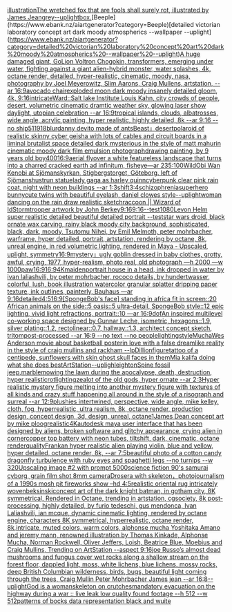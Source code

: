 [illustration](https://www.ebank.nz/aiartgenerator?category=illustration)[The wretched fox that are fools shall surely rot,  illustrated by James Jean](https://www.ebank.nz/aiartgenerator?category=The%20wretched%20fox%20that%20are%20fools%20shall%20surely%20rot%2C%20%20illustrated%20by%20James%20Jean)[grey](https://www.ebank.nz/aiartgenerator?category=grey)[--uplight](https://www.ebank.nz/aiartgenerator?category=--uplight)[box.](https://www.ebank.nz/aiartgenerator?category=box.)[Beeple](https://www.ebank.nz/aiartgenerator?category=Beeple)[detailed victorian laboratory concept art dark moody atmospherics --wallpaper --uplight](https://www.ebank.nz/aiartgenerator?category=detailed%20victorian%20laboratory%20concept%20art%20dark%20moody%20atmospherics%20--wallpaper%20--uplight)[A huge damaged giant, GoLion Voltron Chogokin, transformers, emerging under water, fighting against a giant alien-hybrid monster, water splashes, 4k, octane render, detailed, hyper-realistic, cinematic, moody, nasa, photography by Joel Meyerowitz, Slim Aarons, Craig Mullens, artstation, --ar 16:9](https://www.ebank.nz/aiartgenerator?category=A%20huge%20damaged%20giant%2C%20GoLion%20Voltron%20Chogokin%2C%20transformers%2C%20emerging%20under%20water%2C%20fighting%20against%20a%20giant%20alien-hybrid%20monster%2C%20water%20splashes%2C%204k%2C%20octane%20render%2C%20detailed%2C%20hyper-realistic%2C%20cinematic%2C%20moody%2C%20nasa%2C%20photography%20by%20Joel%20Meyerowitz%2C%20Slim%20Aarons%2C%20Craig%20Mullens%2C%20artstation%2C%20--ar%2016%3A9)[avocado chair](https://www.ebank.nz/aiartgenerator?category=avocado%20chair)[exploded moon dark moody insanely detailed gloom, 4k, 9:16](https://www.ebank.nz/aiartgenerator?category=exploded%20moon%20dark%20moody%20insanely%20detailed%20gloom%2C%204k%2C%209%3A16)[intricate](https://www.ebank.nz/aiartgenerator?category=intricate)[Ward::](https://www.ebank.nz/aiartgenerator?category=Ward%3A%3A)[Salt lake Institute Louis Kahn, city crowds of people, desert, volumetric cinematic dramtic weather sky, glowing laser show daylight, utopian celebration --ar 16:9](https://www.ebank.nz/aiartgenerator?category=Salt%20lake%20Institute%20Louis%20Kahn%2C%20city%20crowds%20of%20people%2C%20desert%2C%20volumetric%20cinematic%20dramtic%20weather%20sky%2C%20glowing%20laser%20show%20daylight%2C%20utopian%20celebration%20--ar%2016%3A9)[tropical islands, clouds, albatrosses, wide angle, acrylic painting, hyper realistic, highly detailed, 8k --ar 9:16 --no ship](https://www.ebank.nz/aiartgenerator?category=tropical%20islands%2C%20clouds%2C%20albatrosses%2C%20wide%20angle%2C%20acrylic%20painting%2C%20hyper%20realistic%2C%20highly%20detailed%2C%208k%20--ar%209%3A16%20--no%20ship)[5](https://www.ebank.nz/aiartgenerator?category=5)[11918](https://www.ebank.nz/aiartgenerator?category=11918)[blur](https://www.ebank.nz/aiartgenerator?category=blur)[danny devito made of ants](https://www.ebank.nz/aiartgenerator?category=danny%20devito%20made%20of%20ants)[Beast」](https://www.ebank.nz/aiartgenerator?category=Beast%E3%80%8D)[desert](https://www.ebank.nz/aiartgenerator?category=desert)[polaroid of  realistic skinny cyber geisha with lots of cables and circuit boards in a liminal brutalist space detailed dark mysterious in the style of matt mahurin cinematic moody dark film emulsion photograph](https://www.ebank.nz/aiartgenerator?category=polaroid%20of%20%20realistic%20skinny%20cyber%20geisha%20with%20lots%20of%20cables%20and%20circuit%20boards%20in%20a%20liminal%20brutalist%20space%20detailed%20dark%20mysterious%20in%20the%20style%20of%20matt%20mahurin%20cinematic%20moody%20dark%20film%20emulsion%20photograph)[drawing painting ,by 9 years old boy](https://www.ebank.nz/aiartgenerator?category=drawing%20painting%20%2Cby%209%20years%20old%20boy)[400](https://www.ebank.nz/aiartgenerator?category=400)[16:9](https://www.ebank.nz/aiartgenerator?category=16%3A9)[aerial flyover a white featureless landscape that turns into a charred cracked earth ad infinitum, fisheye—ar 235:100](https://www.ebank.nz/aiartgenerator?category=aerial%20flyover%20a%20white%20featureless%20landscape%20that%20turns%20into%20a%20charred%20cracked%20earth%20ad%20infinitum%2C%20fisheye%E2%80%94ar%20235%3A100)[Wild](https://www.ebank.nz/aiartgenerator?category=Wild)[Obi Wan Kenobi at Sjömanskyrkan, Stigbergstorget, Göteborg. left of Sjömanshustrun statue](https://www.ebank.nz/aiartgenerator?category=Obi%20Wan%20Kenobi%20at%20Sj%C3%B6manskyrkan%2C%20Stigbergstorget%2C%20G%C3%B6teborg.%20left%20of%20Sj%C3%B6manshustrun%20statue)[lady gaga as harley quinn](https://www.ebank.nz/aiartgenerator?category=lady%20gaga%20as%20harley%20quinn)[cyberpunk clear pink rain coat, night with neon buildings --ar 1:3](https://www.ebank.nz/aiartgenerator?category=cyberpunk%20clear%20pink%20rain%20coat%2C%20night%20with%20neon%20buildings%20--ar%201%3A3)[shift](https://www.ebank.nz/aiartgenerator?category=shift)[3:4](https://www.ebank.nz/aiartgenerator?category=3%3A4)[schizophrenia](https://www.ebank.nz/aiartgenerator?category=schizophrenia)[superhero bunny](https://www.ebank.nz/aiartgenerator?category=superhero%20bunny)[cute twins with beautiful eyelash, daniel clowes style](https://www.ebank.nz/aiartgenerator?category=cute%20twins%20with%20beautiful%20eyelash%2C%20daniel%20clowes%20style)[--uplight](https://www.ebank.nz/aiartgenerator?category=--uplight)[woman dancing on the rain draw realistic sketch](https://www.ebank.nz/aiartgenerator?category=woman%20dancing%20on%20the%20rain%20draw%20realistic%20sketch)[raccoon || Wizard of Id](https://www.ebank.nz/aiartgenerator?category=raccoon%20%7C%7C%20Wizard%20of%20Id)[Stormtrooper artwork by John Berkey](https://www.ebank.nz/aiartgenerator?category=Stormtrooper%20artwork%20by%20John%20Berkey)[9:16](https://www.ebank.nz/aiartgenerator?category=9%3A16)[9:16](https://www.ebank.nz/aiartgenerator?category=9%3A16)[--test](https://www.ebank.nz/aiartgenerator?category=--test)[1080](https://www.ebank.nz/aiartgenerator?category=1080)[Levon Helm super realistic detailed beautiful detailed portrait --test](https://www.ebank.nz/aiartgenerator?category=Levon%20Helm%20super%20realistic%20detailed%20beautiful%20detailed%20portrait%20--test)[star wars droid, black ornate wax carving, rainy black moody city background, sophisticated, black, dark, moody, Tsutomu Nihei, by Emil Melmoth, peter mohrbacher, warframe, hyper detailed, portrait, artstation, rendering by octane, 8k, unreal engine, in red volumetric lighting, rendered in Maya - Upscaled, uplight, symmetry](https://www.ebank.nz/aiartgenerator?category=star%20wars%20droid%2C%20black%20ornate%20wax%20carving%2C%20rainy%20black%20moody%20city%20background%2C%20sophisticated%2C%20black%2C%20dark%2C%20moody%2C%20Tsutomu%20Nihei%2C%20by%20Emil%20Melmoth%2C%20peter%20mohrbacher%2C%20warframe%2C%20hyper%20detailed%2C%20portrait%2C%20artstation%2C%20rendering%20by%20octane%2C%208k%2C%20unreal%20engine%2C%20in%20red%20volumetric%20lighting%2C%20rendered%20in%20Maya%20-%20Upscaled%2C%20uplight%2C%20symmetry)[16:9](https://www.ebank.nz/aiartgenerator?category=16%3A9)[mystery」](https://www.ebank.nz/aiartgenerator?category=mystery%E3%80%8D)[ugly goblin dressed in baby clothes, grotty, awful, crying, 1977, hyper-realism, photo real, old photograph —h 2000 —w 1000](https://www.ebank.nz/aiartgenerator?category=ugly%20goblin%20dressed%20in%20baby%20clothes%2C%20grotty%2C%20awful%2C%20crying%2C%201977%2C%20hyper-realism%2C%20photo%20real%2C%20old%20photograph%20%E2%80%94h%202000%20%E2%80%94w%201000)[paw](https://www.ebank.nz/aiartgenerator?category=paw)[16:9](https://www.ebank.nz/aiartgenerator?category=16%3A9)[16:9](https://www.ebank.nz/aiartgenerator?category=16%3A9)[4K](https://www.ebank.nz/aiartgenerator?category=4K)[maiden](https://www.ebank.nz/aiartgenerator?category=maiden)[portrait house in a head, ink dropped in water by ivan laliashvili, by peter mohrbacher, rococo details, by hundertwasser, colorful, lush, book illustration watercolor granular splatter dripping paper texture, ink outlines, painterly, Bauhaus —ar 9:16](https://www.ebank.nz/aiartgenerator?category=portrait%20house%20in%20a%20head%2C%20ink%20dropped%20in%20water%20by%20ivan%20laliashvili%2C%20by%20peter%20mohrbacher%2C%20rococo%20details%2C%20by%20hundertwasser%2C%20colorful%2C%20lush%2C%20book%20illustration%20watercolor%20granular%20splatter%20dripping%20paper%20texture%2C%20ink%20outlines%2C%20painterly%2C%20Bauhaus%20%E2%80%94ar%209%3A16)[detailed](https://www.ebank.nz/aiartgenerator?category=detailed)[4:5](https://www.ebank.nz/aiartgenerator?category=4%3A5)[16:9](https://www.ebank.nz/aiartgenerator?category=16%3A9)[[SpongeBob's face] standing in africa fit in screen::20 African animals on the side::5 oasis::5 ultra-detail, SpongeBob style::12 epic lighting, vivid light refractions, portrait::10 —ar 16:9](https://www.ebank.nz/aiartgenerator?category=%5BSpongeBob%27s%20face%5D%20standing%20in%20africa%20fit%20in%20screen%3A%3A20%20African%20animals%20on%20the%20side%3A%3A5%20oasis%3A%3A5%20ultra-detail%2C%20SpongeBob%20style%3A%3A12%20epic%20lighting%2C%20vivid%20light%20refractions%2C%20portrait%3A%3A10%20%E2%80%94ar%2016%3A9)[dof](https://www.ebank.nz/aiartgenerator?category=dof)[An inspired multilevel co-working space designed by Gunnar Leche, isometric, hexagons::1.9, silver plating::1.2, rectolinear::0.7,  hallway::1.3, architect concept sketch, tritompost-processed --ar 16:9 --no text --no people](https://www.ebank.nz/aiartgenerator?category=An%20inspired%20multilevel%20co-working%20space%20designed%20by%20Gunnar%20Leche%2C%20isometric%2C%20hexagons%3A%3A1.9%2C%20silver%20plating%3A%3A1.2%2C%20rectolinear%3A%3A0.7%2C%20%20hallway%3A%3A1.3%2C%20architect%20concept%20sketch%2C%20tritompost-processed%20--ar%2016%3A9%20--no%20text%20--no%20people)[lighting](https://www.ebank.nz/aiartgenerator?category=lighting)[style](https://www.ebank.nz/aiartgenerator?category=style)[Mucha](https://www.ebank.nz/aiartgenerator?category=Mucha)[Wes Anderson movie about basketball poster](https://www.ebank.nz/aiartgenerator?category=Wes%20Anderson%20movie%20about%20basketball%20poster)[in love with a false dreamlike reality in the style of craig mullins and rackham --lp](https://www.ebank.nz/aiartgenerator?category=in%20love%20with%20a%20false%20dreamlike%20reality%20in%20the%20style%20of%20craig%20mullins%20and%20rackham%20--lp)[Dillion](https://www.ebank.nz/aiartgenerator?category=Dillion)[figure](https://www.ebank.nz/aiartgenerator?category=figure)[tattoo of a centipede, sunflowers with skin ghost skull faces in them](https://www.ebank.nz/aiartgenerator?category=tattoo%20of%20a%20centipede%2C%20sunflowers%20with%20skin%20ghost%20skull%20faces%20in%20them)[Mia kalifa doing what she does best](https://www.ebank.nz/aiartgenerator?category=Mia%20kalifa%20doing%20what%20she%20does%20best)[ArtStation](https://www.ebank.nz/aiartgenerator?category=ArtStation)[--upligh](https://www.ebank.nz/aiartgenerator?category=--upligh)[leighton](https://www.ebank.nz/aiartgenerator?category=leighton)[Spine fossil  jeep,marble](https://www.ebank.nz/aiartgenerator?category=Spine%20fossil%20%20jeep%2Cmarble)[mowing the lawn during the apocalypse, death, destruction, hyper realistic](https://www.ebank.nz/aiartgenerator?category=mowing%20the%20lawn%20during%20the%20apocalypse%2C%20death%2C%20destruction%2C%20hyper%20realistic)[rot](https://www.ebank.nz/aiartgenerator?category=rot)[lighting](https://www.ebank.nz/aiartgenerator?category=lighting)[zealot of the old gods, hyper ornate --ar 2:3](https://www.ebank.nz/aiartgenerator?category=zealot%20of%20the%20old%20gods%2C%20hyper%20ornate%20--ar%202%3A3)[Hyper realistic mystery figure melting into another mystery figure with textures of all kinds and crazy  stuff happening all around in the style of a risograph and surreal --ar 12:9](https://www.ebank.nz/aiartgenerator?category=Hyper%20realistic%20mystery%20figure%20melting%20into%20another%20mystery%20figure%20with%20textures%20of%20all%20kinds%20and%20crazy%20%20stuff%20happening%20all%20around%20in%20the%20style%20of%20a%20risograph%20and%20surreal%20--ar%2012%3A9)[plushies intertwined, perspective, wide angle, mike kelley, cloth, fog, hyperrealistic, ultra realism, 8k, octane render, production design, concept design, 3d, design, unreal, octane](https://www.ebank.nz/aiartgenerator?category=plushies%20intertwined%2C%20perspective%2C%20wide%20angle%2C%20mike%20kelley%2C%20cloth%2C%20fog%2C%20hyperrealistic%2C%20ultra%20realism%2C%208k%2C%20octane%20render%2C%20production%20design%2C%20concept%20design%2C%203d%2C%20design%2C%20unreal%2C%20octane)[1](https://www.ebank.nz/aiartgenerator?category=1)[James Dean concept art by mike ploog](https://www.ebank.nz/aiartgenerator?category=James%20Dean%20concept%20art%20by%20mike%20ploog)[realistic](https://www.ebank.nz/aiartgenerator?category=realistic)[4K](https://www.ebank.nz/aiartgenerator?category=4K)[autodesk maya user interface that has been designed by aliens, broken software and glitchy appearance, crying alien in corner](https://www.ebank.nz/aiartgenerator?category=autodesk%20maya%20user%20interface%20that%20has%20been%20designed%20by%20aliens%2C%20broken%20software%20and%20glitchy%20appearance%2C%20crying%20alien%20in%20corner)[copper top battery with neon tubes, tiltshift, dark, cinematic, octane render](https://www.ebank.nz/aiartgenerator?category=copper%20top%20battery%20with%20neon%20tubes%2C%20tiltshift%2C%20dark%2C%20cinematic%2C%20octane%20render)[quality](https://www.ebank.nz/aiartgenerator?category=quality)[Frank](https://www.ebank.nz/aiartgenerator?category=Frank)[an hyper realistic alien playing violin, blue and yellow, hyper detailed, octane render, 8k, --ar 7:5](https://www.ebank.nz/aiartgenerator?category=an%20hyper%20realistic%20alien%20playing%20violin%2C%20blue%20and%20yellow%2C%20hyper%20detailed%2C%20octane%20render%2C%208k%2C%20--ar%207%3A5)[beautiful photo of a cotton candy dragonfly turbulence with ruby eyes and spaghetti legs --no turnips --w 320](https://www.ebank.nz/aiartgenerator?category=beautiful%20photo%20of%20a%20cotton%20candy%20dragonfly%20turbulence%20with%20ruby%20eyes%20and%20spaghetti%20legs%20--no%20turnips%20--w%20320)[Upscaling image #2 with prompt 5000](https://www.ebank.nz/aiartgenerator?category=Upscaling%20image%20%232%20with%20prompt%205000)[science fiction 90's samurai cyborg, grain film shot 8mm camera](https://www.ebank.nz/aiartgenerator?category=science%20fiction%2090%27s%20samurai%20cyborg%2C%20grain%20film%20shot%208mm%20camera)[Drosera with skeleton，photojournalism of a 1990s mosh pit fireworks show –hd 4:5](https://www.ebank.nz/aiartgenerator?category=Drosera%20with%20skeleton%EF%BC%8Cphotojournalism%20of%20a%201990s%20mosh%20pit%20fireworks%20show%20%E2%80%93hd%204%3A5)[realistic oriental rug intricately woven](https://www.ebank.nz/aiartgenerator?category=realistic%20oriental%20rug%20intricately%20woven)[beksinski](https://www.ebank.nz/aiartgenerator?category=beksinski)[concept art of the dark knight batman, in gotham city, 8K symmetrical, Rendered in Octane, trending in artstation, cgsociety, 8k post-processing, highly detailed, by furio tedeschi, gus mendonca, Ivan Laliashvili, ian mcque, dynamic cinematic lighting, rendered by octane engine, characters 8K symmetrical, hyperrealistic, octane render, 8k,intricate, muted colors, warm colors, alphonse mucha Yoshitaka Amano and jeremy mann, renowned illustration by Thomas Kinkade, Alphonse Mucha, Norman Rockwell, Oliver Jeffers, Loish, Beatrice Blue, Moebius and Craig Mullins, Trending on ArtStation --aspect 9:16](https://www.ebank.nz/aiartgenerator?category=concept%20art%20of%20the%20dark%20knight%20batman%2C%20in%20gotham%20city%2C%208K%20symmetrical%2C%20Rendered%20in%20Octane%2C%20trending%20in%20artstation%2C%20cgsociety%2C%208k%20post-processing%2C%20highly%20detailed%2C%20by%20furio%20tedeschi%2C%20gus%20mendonca%2C%20Ivan%20Laliashvili%2C%20ian%20mcque%2C%20dynamic%20cinematic%20lighting%2C%20rendered%20by%20octane%20engine%2C%20characters%208K%20symmetrical%2C%20hyperrealistic%2C%20octane%20render%2C%208k%2Cintricate%2C%20muted%20colors%2C%20warm%20colors%2C%20alphonse%20mucha%20Yoshitaka%20Amano%20and%20jeremy%20mann%2C%20renowned%20illustration%20by%20Thomas%20Kinkade%2C%20Alphonse%20Mucha%2C%20Norman%20Rockwell%2C%20Oliver%20Jeffers%2C%20Loish%2C%20Beatrice%20Blue%2C%20Moebius%20and%20Craig%20Mullins%2C%20Trending%20on%20ArtStation%20--aspect%209%3A16)[joe Russo’s almost dead mushrooms and fungus cover wet rocks along a shallow stream on the forest floor, dappled light, moss, white lichens, blue lichens, mossy rocks, deep British Columbian wilderness, birds, bugs, beautiful light coming through the trees, Craig Mullin Peter Mohrbacher James jean --ar 16:8](https://www.ebank.nz/aiartgenerator?category=joe%20Russo%E2%80%99s%20almost%20dead%20mushrooms%20and%20fungus%20cover%20wet%20rocks%20along%20a%20shallow%20stream%20on%20the%20forest%20floor%2C%20dappled%20light%2C%20moss%2C%20white%20lichens%2C%20blue%20lichens%2C%20mossy%20rocks%2C%20deep%20British%20Columbian%20wilderness%2C%20birds%2C%20bugs%2C%20beautiful%20light%20coming%20through%20the%20trees%2C%20Craig%20Mullin%20Peter%20Mohrbacher%20James%20jean%20--ar%2016%3A8)[--uplight](https://www.ebank.nz/aiartgenerator?category=--uplight)[God is a woman](https://www.ebank.nz/aiartgenerator?category=God%20is%20a%20woman)[skeleton on crutches](https://www.ebank.nz/aiartgenerator?category=skeleton%20on%20crutches)[mandatory evacuation on the highway during a war :: live leak low quality found footage --h 512 --w 512](https://www.ebank.nz/aiartgenerator?category=mandatory%20evacuation%20on%20the%20highway%20during%20a%20war%20%3A%3A%20live%20leak%20low%20quality%20found%20footage%20--h%20512%20--w%20512)[patterns of bocks data representation black and wuite](https://www.ebank.nz/aiartgenerator?category=patterns%20of%20bocks%20data%20representation%20black%20and%20wuite)